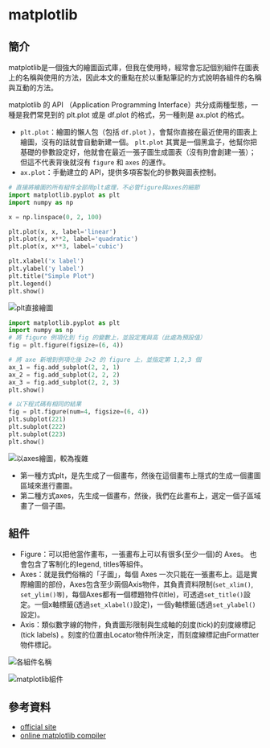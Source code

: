 # matplotlib

## 簡介

matplotlib是一個強大的繪圖函式庫，但我在使用時，經常會忘記個別組件在圖表上的名稱與使用的方法，因此本文的重點在於以重點筆記的方式說明各組件的名稱與互動的方法。

matplotlib 的 API （Application Programming Interface）共分成兩種型態，一種是我們常見到的 plt.plot 或是 df.plot 的格式，另一種則是 ax.plot 的格式。

* `plt.plot`：繪圖的懶人包（包括 `df.plot` ），會幫你直接在最近使用的圖表上繪圖，沒有的話就會自動新建一個。 `plt.plot` 其實是一個黑盒子，他幫你把基礎的參數設定好，他就會在最近一張子圖生成圖表（沒有則會創建一張）；但這不代表背後就沒有 `figure` 和 `axes` 的運作。
* `ax.plot`：手動建立的 API，提供多項客製化的參數與圖表控制。

```python
# 直接將繪圖的所有組件全部用plt處理，不必管figure與axes的細節
import matplotlib.pyplot as plt
import numpy as np

x = np.linspace(0, 2, 100)

plt.plot(x, x, label='linear')
plt.plot(x, x**2, label='quadratic')
plt.plot(x, x**3, label='cubic')

plt.xlabel('x label')
plt.ylabel('y label')
plt.title("Simple Plot")
plt.legend()
plt.show()
```

![plt直接繪圖](../../.gitbook/assets/plt\_plot-min.png)

```python
import matplotlib.pyplot as plt
import numpy as np
# 將 figure 例項化到 fig 的變數上，並設定寬與高（此處為預設值）
fig = plt.figure(figsize=(6, 4))

# 將 axe 新增到例項化後 2×2 的 figure 上，並指定第 1,2,3 個
ax_1 = fig.add_subplot(2, 2, 1)
ax_2 = fig.add_subplot(2, 2, 2)
ax_3 = fig.add_subplot(2, 2, 3)
plt.show()

# 以下程式碼有相同的結果
fig = plt.figure(num=4, figsize=(6, 4))
plt.subplot(221)
plt.subplot(222)
plt.subplot(223)
plt.show()
```

![以axes繪圖，較為複雜](../../.gitbook/assets/plt\_ax-min.png)

* 第一種方式plt，是先生成了一個畫布，然後在這個畫布上隱式的生成一個畫圖區域來進行畫圖。
* 第二種方式axes，先生成一個畫布，然後，我們在此畫布上，選定一個子區域畫了一個子圖。



## 組件

* Figure：可以把他當作畫布，一張畫布上可以有很多(至少一個)的 Axes。 也會包含了客制化的legend, titles等組件。
* Axes：就是我們俗稱的「子圖」，每個 Axes 一次只能在一張畫布上。這是實際繪圖的部份，Axes包含至少兩個Axis物件，其負責資料限制(`set_xlim()`, `set_ylim()等`)，每個Axes都有一個標題物件(title)，可透過`set_title()`設定。一個x軸標籤(透過`set_xlabel()`設定)，一個y軸標籤(透過`set_ylabel()`設定)。
* Axis：類似數字線的物件，負責圖形限制與生成軸的刻度(tick)的刻度線標記(tick labels) 。刻度的位置由Locator物件所決定，而刻度線標記由Formatter物件標記。

![各組件名稱](../../.gitbook/assets/matplotlib\_widget-min.png)

![matplotlib組件](../../.gitbook/assets/matplotlib\_widget.jpg)

## 參考資料

* [official site](https://matplotlib.org/)
* [online matplotlib compiler](https://www.tutorialspoint.com/execute\_matplotlib\_online.php)
